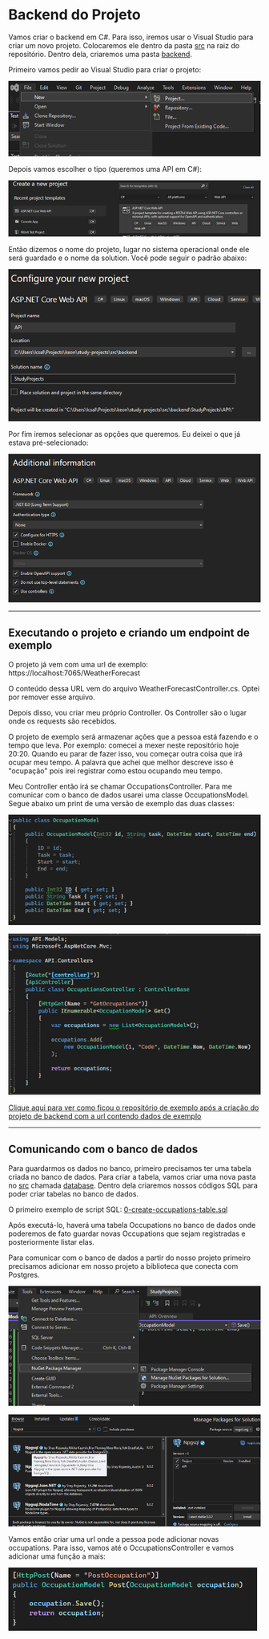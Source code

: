 # Backend do Projeto

Vamos criar o backend em C#. Para isso, iremos usar o Visual Studio para
criar um novo projeto. Colocaremos ele dentro da pasta [src](../src) na
raiz do repositório. Dentro dela, criaremos uma pasta
[backend](../src/backend).

Primeiro vamos pedir ao Visual Studio para criar o projeto:

![Menu para criar projeto](2.0.new-project-menu.png)

Depois vamos escolher o tipo (queremos uma API em C#):

![Escolha do tipo do projeto](2.1.new-project-type.png)

Então dizemos o nome do projeto, lugar no sistema operacional onde ele
será guardado e o nome da solution. Você pode seguir o padrão abaixo:

![Nome e pasta do projeto](2.2.new-project-name.png)

Por fim iremos selecionar as opções que queremos. Eu deixei o que já
estava pré-selecionado:

![Opções do projeto](2.3.new-project-options.png)

---

## Executando o projeto e criando um endpoint de exemplo

O projeto já vem com uma url de exemplo:
https://localhost:7065/WeatherForecast

O conteúdo dessa URL vem do arquivo WeatherForecastController.cs. Optei
por remover esse arquivo.

Depois disso, vou criar meu próprio Controller. Os Controller são o
lugar onde os requests são recebidos.

O projeto de exemplo será armazenar ações que a pessoa está fazendo e o
tempo que leva. Por exemplo: comecei a mexer neste repositório hoje
20:20. Quando eu parar de fazer isso, vou começar outra coisa que irá
ocupar meu tempo. A palavra que achei que melhor descreve isso é
"ocupação" pois irei registrar como estou ocupando meu tempo.

Meu Controller então irá se chamar OccupationsController. Para me
comunicar com o banco de dados usarei uma classe OccupationsModel. Segue
abaixo um print de uma versão de exemplo das duas classes:

![Model de Occupation](2.4.occupation-model.png)

![Controller de Ocuppation](2.5.occupation-controller.png)

[Clique aqui para ver como ficou o repositório de exemplo após a criação do projeto de backend com a url contendo dados de exemplo]

---

## Comunicando com o banco de dados

Para guardarmos os dados no banco, primeiro precisamos ter uma tabela
criada no banco de dados. Para criar a tabela, vamos criar uma nova
pasta no [src](../src) chamada [database](../src/database). Dentro dela
criaremos nossos códigos SQL para poder criar tabelas no banco de dados.

O primeiro exemplo de script SQL:
[0-create-occupations-table.sql](../src/database/0-create-occupations-table.sql)

Após executá-lo, haverá uma tabela Occupations no banco de dados onde
poderemos de fato guardar novas Occupations que sejam registradas e
posteriormente listar elas.

Para comunicar com o banco de dados a partir do nosso projeto primeiro
precisamos adicionar em nosso projeto a biblioteca que conecta com
Postgres.

![Adicionar bibliotecas ao projeto](2.6.add-libraries.png)

![Adicionar a biblioteca de postgres ao projeto](2.7.add-npgsql.png)

Vamos então criar uma url onde a pessoa pode adicionar novas
occupations. Para isso, vamos até o OccupationsController e vamos
adicionar uma função a mais:

![POST de Occupation no Controller](2.8.save-occupation-controller.png)






[Clique aqui para ver como ficou o repositório de exemplo após a criação do projeto de backend com a url contendo dados de exemplo]:https://github.com/darakeon/study-projects/tree/3-backend-example-data
